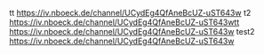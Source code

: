 tt		https://iv.nboeck.de/channel/UCydEg4QfAneBcUZ-uST643w t2		https://iv.nboeck.de/channel/UCydEg4QfAneBcUZ-uST643wtt	 	https://iv.nboeck.de/channel/UCydEg4QfAneBcUZ-uST643w test2	 	https://iv.nboeck.de/channel/UCydEg4QfAneBcUZ-uST643w 